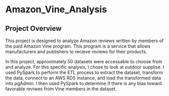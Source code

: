 # Amazon_Vine_Analysis

## Project Overview

This project is designed to analyze Amazon reviews written by members of the paid Amazon Vine program. This program is a service that allows manufacturers and publishers to recieve reviews for their products. 

In this project, approximately 50 datasets were accessable to choose from and analyze. For this specific analysis, I chose to look at outdoor supplise. I used PySpark to perform the ETL process to extract the dataset, transform the data, connect to an AWS RDS instance, and load the transformed data into pgAdmin. I then used PySpark to determine if there is any bias toward favorable reviwes from Vine members in the dataset. 
